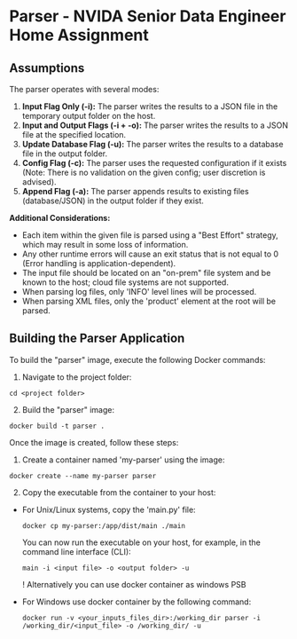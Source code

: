 # Parser - NVIDA Senior Data Engineer Home Assignment

## Assumptions

The parser operates with several modes:

1. **Input Flag Only (-i):** The parser writes the results to a JSON file in the temporary output folder on the host.
2. **Input and Output Flags (-i + -o):** The parser writes the results to a JSON file at the specified location.
3. **Update Database Flag (-u):** The parser writes the results to a database file in the output folder.
4. **Config Flag (-c):** The parser uses the requested configuration if it exists (Note: There is no validation on the given config; user discretion is advised).
5. **Append Flag (-a):** The parser appends results to existing files (database/JSON) in the output folder if they exist.

**Additional Considerations:**

- Each item within the given file is parsed using a "Best Effort" strategy, which may result in some loss of information.
- Any other runtime errors will cause an exit status that is not equal to 0 (Error handling is application-dependent).
- The input file should be located on an "on-prem" file system and be known to the host; cloud file systems are not supported.
- When parsing log files, only 'INFO' level lines will be processed.
- When parsing XML files, only the 'product' element at the root will be parsed.

## Building the Parser Application

To build the "parser" image, execute the following Docker commands:

1. Navigate to the project folder:

  `cd <project folder>`

2. Build the "parser" image:

  `docker build -t parser .`


Once the image is created, follow these steps:

1. Create a container named 'my-parser' using the image:

  `docker create --name my-parser parser`


2. Copy the executable from the container to your host:

  * For Unix/Linux systems, copy the 'main.py' file:

    `docker cp my-parser:/app/dist/main ./main`

    You can now run the executable on your host, for example, in the command line interface (CLI):

    `main -i <input file> -o <output folder> -u`

    ! Alternatively you can use docker container as windows PSB


  * For Windows use docker container by the following command:

    `docker run -v <your_inputs_files_dir>:/working_dir parser -i /working_dir/<input_file> -o /working_dir/ -u`
